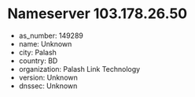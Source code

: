 # Nameserver 103.178.26.50

* as_number: 149289
* name: Unknown
* city: Palash
* country: BD
* organization: Palash Link Technology
* version: Unknown
* dnssec: Unknown
